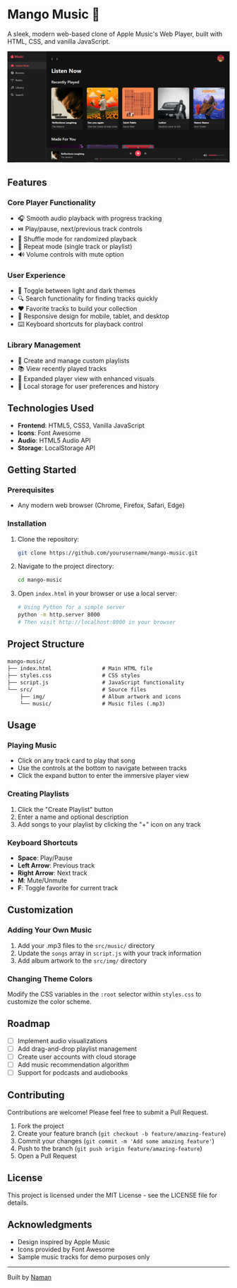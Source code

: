 # Mango Music 🎵

A sleek, modern web-based clone of Apple Music's Web Player, built with HTML, CSS, and vanilla JavaScript.

![Mango Music Screenshot](./src/img/Project.png)

## Features

### Core Player Functionality
- 🎧 Smooth audio playback with progress tracking
- ⏯️ Play/pause, next/previous track controls
- 🔀 Shuffle mode for randomized playback
- 🔁 Repeat mode (single track or playlist)
- 🔊 Volume controls with mute option

### User Experience
- 🌙 Toggle between light and dark themes
- 🔍 Search functionality for finding tracks quickly
- ❤️ Favorite tracks to build your collection
- 📱 Responsive design for mobile, tablet, and desktop
- ⌨️ Keyboard shortcuts for playback control

### Library Management
- 📝 Create and manage custom playlists
- 📚 View recently played tracks
- 🎨 Expanded player view with enhanced visuals
- 💾 Local storage for user preferences and history

## Technologies Used

- **Frontend**: HTML5, CSS3, Vanilla JavaScript
- **Icons**: Font Awesome
- **Audio**: HTML5 Audio API
- **Storage**: LocalStorage API

## Getting Started

### Prerequisites
- Any modern web browser (Chrome, Firefox, Safari, Edge)

### Installation

1. Clone the repository:
   ```bash
   git clone https://github.com/yourusername/mango-music.git
   ```

2. Navigate to the project directory:
   ```bash
   cd mango-music
   ```

3. Open `index.html` in your browser or use a local server:
   ```bash
   # Using Python for a simple server
   python -m http.server 8000
   # Then visit http://localhost:8000 in your browser
   ```

## Project Structure

```
mango-music/
├── index.html                # Main HTML file
├── styles.css                # CSS styles
├── script.js                 # JavaScript functionality
└── src/                      # Source files
    ├── img/                  # Album artwork and icons
    └── music/                # Music files (.mp3)
```

## Usage

### Playing Music
- Click on any track card to play that song
- Use the controls at the bottom to navigate between tracks
- Click the expand button to enter the immersive player view

### Creating Playlists
1. Click the "Create Playlist" button
2. Enter a name and optional description
3. Add songs to your playlist by clicking the "+" icon on any track

### Keyboard Shortcuts
- **Space**: Play/Pause
- **Left Arrow**: Previous track
- **Right Arrow**: Next track
- **M**: Mute/Unmute
- **F**: Toggle favorite for current track

## Customization

### Adding Your Own Music
1. Add your .mp3 files to the `src/music/` directory
2. Update the `songs` array in `script.js` with your track information
3. Add album artwork to the `src/img/` directory

### Changing Theme Colors
Modify the CSS variables in the `:root` selector within `styles.css` to customize the color scheme.

## Roadmap

- [ ] Implement audio visualizations
- [ ] Add drag-and-drop playlist management
- [ ] Create user accounts with cloud storage
- [ ] Add music recommendation algorithm
- [ ] Support for podcasts and audiobooks

## Contributing

Contributions are welcome! Please feel free to submit a Pull Request.

1. Fork the project
2. Create your feature branch (`git checkout -b feature/amazing-feature`)
3. Commit your changes (`git commit -m 'Add some amazing feature'`)
4. Push to the branch (`git push origin feature/amazing-feature`)
5. Open a Pull Request

## License

This project is licensed under the MIT License - see the LICENSE file for details.

## Acknowledgments

- Design inspired by Apple Music
- Icons provided by Font Awesome
- Sample music tracks for demo purposes only

---

Built by [Naman](https://github.com/NamanOG)
